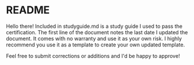 # README
Hello there!  Included in studyguide.md is a study guide I used to pass the certification.  The first line of the document notes the last date I updated the document.  It comes with no warranty and use it as your own risk.  I highly recommend you use it as a template to create your own updated template.

Feel free to submit corrections or additions and I'd be happy to approve!
